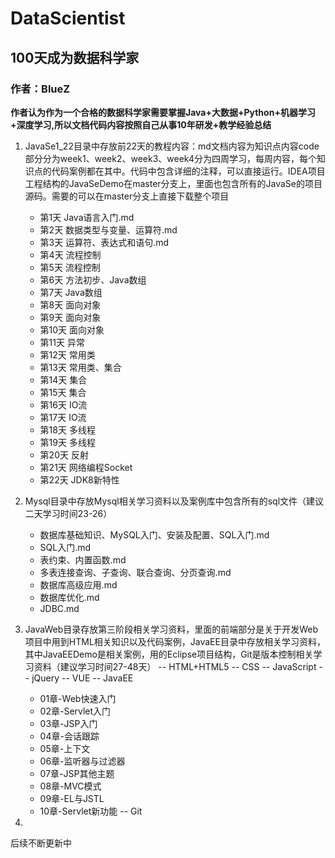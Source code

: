 # DataScientist
## 100天成为数据科学家
### 作者：BlueZ

**作者认为作为一个合格的数据科学家需要掌握Java+大数据+Python+机器学习+深度学习,所以文档代码内容按照自己从事10年研发+教学经验总结**

1. JavaSe1_22目录中存放前22天的教程内容：md文档内容为知识点内容code部分分为week1、week2、week3、week4分为四周学习，每周内容，每个知识点的代码案例都在其中。代码中包含详细的注释，可以直接运行。IDEA项目工程结构的JavaSeDemo在master分支上，里面也包含所有的JavaSe的项目源码。需要的可以在master分支上直接下载整个项目<br>
   - 第1天  Java语言入门.md
   - 第2天 数据类型与变量、运算符.md
   - 第3天  运算符、表达式和语句.md
   - 第4天  流程控制
   - 第5天 流程控制
   - 第6天 方法初步、Java数组
   - 第7天 Java数组
   - 第8天 面向对象
   - 第9天 面向对象
   - 第10天 面向对象
   - 第11天 异常
   - 第12天 常用类
   - 第13天 常用类、集合
   - 第14天 集合
   - 第15天 集合
   - 第16天 IO流
   - 第17天 IO流
   - 第18天 多线程
   - 第19天 多线程
   - 第20天 反射
   - 第21天 网络编程Socket
   - 第22天 JDK8新特性

2. Mysql目录中存放Mysql相关学习资料以及案例库中包含所有的sql文件（建议二天学习时间23-26）
   - 数据库基础知识、MySQL入门、安装及配置、SQL入门.md
   - SQL入门.md
   - 表约束、内置函数.md
   - 多表连接查询、子查询、联合查询、分页查询.md
   - 数据库高级应用.md
   - 数据库优化.md
   - JDBC.md
  
3. JavaWeb目录存放第三阶段相关学习资料，里面的前端部分是关于开发Web项目中用到HTML相关知识以及代码案例，JavaEE目录中存放相关学习资料，其中JavaEEDemo是相关案例，用的Eclipse项目结构，Git是版本控制相关学习资料（建议学习时间27-48天）
   -- HTML+HTML5
   -- CSS
   -- JavaScript
   -- jQuery
   -- VUE
   -- JavaEE
      - 01章-Web快速入门
      - 02章-Servlet入门
      - 03章-JSP入门
      - 04章-会话跟踪
      - 05章-上下文
      - 06章-监听器与过滤器
      - 07章-JSP其他主题
      - 08章-MVC模式
      - 09章-EL与JSTL
      - 10章-Servlet新功能
   -- Git
  
5. 
后续不断更新中
